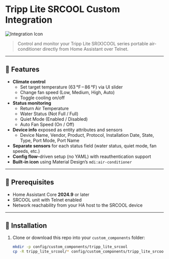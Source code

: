 # Tripp Lite SRCOOL Custom Integration

![Integration Icon]([https://img.shields.io/badge/icon–air--conditioner-blue?style=flat-square](https://github.com/sickkick/Tripp-light/blob/main/icon.png))

> Control and monitor your Tripp Lite SR(X)COOL series portable air‐conditioner directly from Home Assistant over Telnet.

---

## 📝 Features

- **Climate control**  
  - Set target temperature (63 °F – 86 °F) via UI slider  
  - Change fan speed (Low, Medium, High, Auto)  
  - Toggle cooling on/off  
- **Status monitoring**  
  - Return Air Temperature  
  - Water Status (Not Full / Full)  
  - Quiet Mode (Enabled / Disabled)  
  - Auto Fan Speed (On / Off)  
- **Device info** exposed as entity attributes and sensors  
  - Device Name, Vendor, Product, Protocol, Installation Date, State, Type, Port Mode, Port Name  
- **Separate sensors** for each status field (water status, quiet mode, fan speeds, etc.)  
- **Config flow**–driven setup (no YAML) with reauthentication support  
- **Built‑in icon** using Material Design’s `mdi:air-conditioner`  

---

## 🔧 Prerequisites

- Home Assistant Core **2024.9** or later  
- SRCOOL unit with Telnet enabled  
- Network reachability from your HA host to the SRCOOL device  

---

## 🚀 Installation

1. Clone or download this repo into your `custom_components` folder:  
   ```bash
   mkdir -p config/custom_components/tripp_lite_srcool
   cp -R tripp_lite_srcool/* config/custom_components/tripp_lite_srcool/
